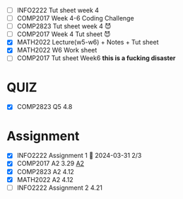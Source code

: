 - [ ] INFO2222 Tut sheet week 4
- [ ] COMP2017 Week 4-6 Coding Challenge
- [ ] COMP2823 Tut sheet week 4 😈
- [ ] COMP2017 Week 4 Tut sheet 😈
- [x] MATH2022 Lecture(w5-w6) + Notes + Tut sheet
- [x] MATH2022 W6 Work sheet
- [ ] COMP2017 Tut sheet Week6 **this is a fucking disaster**

# QUIZ
- [x] COMP2823 Q5 4.8 
# Assignment
- [x] INFO2222 Assignment 1 📅 2024-03-31 2/3
- [x] COMP2017 A2 3.29 [A2](obsidian://open?vault=Notes&file=2024%20sem1%2FCOMP2017%2FA2%2FAssignment%202)
- [x] COMP2823 A2 4.12
- [x] MATH2022 A2 4.12
- [ ] INFO2222 Assignment 2  4.21
